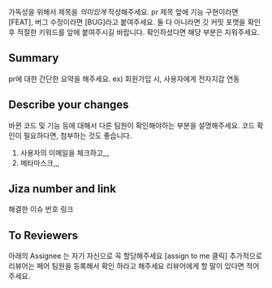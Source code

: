 가독성을 위해서 제목을 *의미있게* 작성해주세요.
pr 제목 앞에 기능 구현이라면 [FEAT], 버그 수정이라면 [BUG]라고 붙여주세요.
둘 다 아니라면 깃 커밋 포맷을 확인 후 적절한 키워드를 앞에 붙여주시길 바랍니다.
확인하셨다면 해당 부분은 지워주세요.

## Summary
pr에 대한 간단한 요약을 해주세요.
ex) 회원가입 시, 사용자에게 전자지갑 연동

## Describe your changes
바뀐 코드 및 기능 등에 대해서 다른 팀원이 확인해야하는 부분을 설명해주세요.
코드 확인이 필요하다면, 첨부하는 것도 좋습니다.
1. 사용자의 이메일을 체크하고,,,
2. 메타마스크,,,


##  Jiza number and link
해결한 이슈 번호 링크

## To Reviewers
아래의 Assignee 는 자기 자신으로 꼭 할당해주세요 [assign to me 클릭]
추가적으로 리뷰어는 페어 팀원을 등록해서 확인 하라고 해주세요
리뷰어에게 할 말이 있다면 적어주세요.